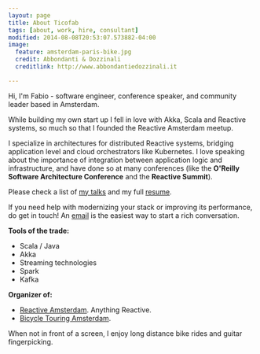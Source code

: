 ```yaml
---
layout: page
title: About Ticofab
tags: [about, work, hire, consultant]
modified: 2014-08-08T20:53:07.573882-04:00
image:
  feature: amsterdam-paris-bike.jpg
  credit: Abbondanti & Dozzinali
  creditlink: http://www.abbondantiedozzinali.it

---
```


Hi, I'm Fabio - software engineer, conference speaker, and community leader based in Amsterdam. 

While building my own start up I fell in love with Akka, Scala and Reactive systems, so much so that I founded the Reactive Amsterdam meetup. 

I specialize in architectures for distributed Reactive systems, bridging application level and cloud orchestrators like Kubernetes.
I love speaking about the importance of integration between application logic and infrastructure, and have done so at many
conferences (like the **O'Reilly Software Architecture Conference** and the **Reactive Summit**). 

Please check a list of [my talks](http://ticofab.io/talks/) and my full [resume](http://ticofab.io/assets/cv/fabio_tiriticco_cv_2019.pdf).

If you need help with modernizing your stack or improving its performance, do get in touch! An [email](mailto:fabio@ticofab.io) 
is the easiest way to start a rich conversation.

**Tools of the trade:**

* Scala / Java
* Akka
* Streaming technologies
* Spark
* Kafka

**Organizer of:**

* <a href="http://www.meetup.com/Reactive-Amsterdam/">Reactive Amsterdam</a>. Anything Reactive.
* <a href="http://www.meetup.com/Bicycle-Touring-Amsterdam/">Bicycle Touring Amsterdam</a>.

When not in front of a screen, I enjoy long distance bike rides and guitar fingerpicking.


